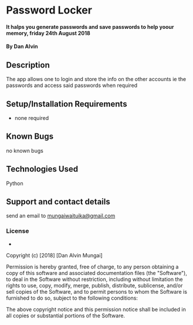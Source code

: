 # Password Locker
#### It halps you generate passwords and save passwords to help yoour memory, friday 24th August 2018
#### By **Dan Alvin**
## Description
The app allows one to login and store the info on the other accounts ie the passwords and access said passwords when required 
## Setup/Installation Requirements
* none required

## Known Bugs
no known bugs 
## Technologies Used
Python
## Support and contact details
send an email to mungaiwaituika@gmail.com 
### License
*

Copyright (c) [2018] [Dan Alvin Mungai]

Permission is hereby granted, free of charge, to any person obtaining a copy
of this software and associated documentation files (the "Software"), to deal
in the Software without restriction, including without limitation the rights
to use, copy, modify, merge, publish, distribute, sublicense, and/or sell
copies of the Software, and to permit persons to whom the Software is
furnished to do so, subject to the following conditions:

The above copyright notice and this permission notice shall be included in all
copies or substantial portions of the Software.

